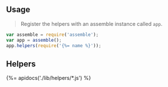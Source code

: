 ## Usage

> Register the helpers with an assemble instance called `app`.

```js
var assemble = require('assemble');
var app = assemble();
app.helpers(require('{%= name %}'));
```
## Helpers
{%= apidocs('./lib/helpers/*.js') %}
